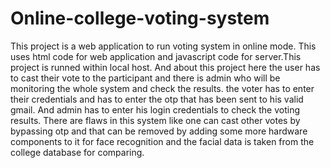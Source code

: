 # Online-college-voting-system
This project is a web application to run voting system in online mode.
This uses html code for web application and javascript code for server.This project is runned within local host.
And about this project here the user has to cast their vote to the participant and there is admin who will be monitoring the whole system and check the results.
the voter has to enter their credentials and has to enter the otp that has been sent to his valid gmail.
And admin has to enter his login credentials to check the voting results.
There are flaws in this system like one can cast other votes by bypassing otp and that can be removed by adding some more hardware components to it for face recognition and the facial data is taken from the college database for comparing.
